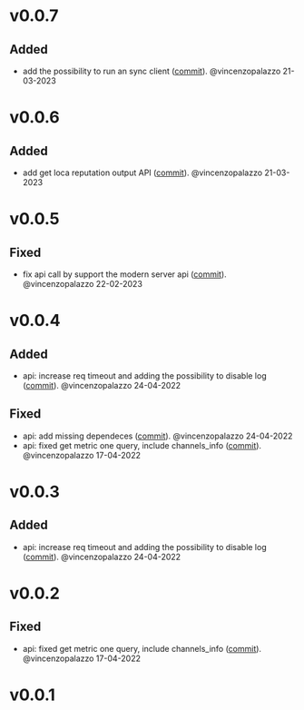 # v0.0.7

## Added
- add the possibility to run an sync client ([commit](https://github.com/LNOpenMetrics/py-lnmetrics.api/commit/e4deadf4e3996531b335688ecb5d53c16ec9822e)). @vincenzopalazzo 21-03-2023


# v0.0.6

## Added
- add get loca reputation output API ([commit](https://github.com/LNOpenMetrics/py-lnmetrics.api/commit/20ca10460060ea8248afe47070f7ac1f9a4948b2)). @vincenzopalazzo 21-03-2023


# v0.0.5

## Fixed
- fix api call by support the modern server api ([commit](https://github.com/LNOpenMetrics/py-lnmetrics.api/commit/d3a285334d6a903a0da6fcb816b0664d1942243b)). @vincenzopalazzo 22-02-2023


# v0.0.4

## Added
- api: increase req timeout and adding the possibility to disable log ([commit](https://github.com/LNOpenMetrics/py-lnmetrics.api/commit/c63b467950e9217a7036d87b1b6ad40237c9694b)). @vincenzopalazzo 24-04-2022

## Fixed
- api: add missing dependeces ([commit](https://github.com/LNOpenMetrics/py-lnmetrics.api/commit/6cd0d4e4a98872441863c59b78d2186899a6c3ac)). @vincenzopalazzo 24-04-2022
- api: fixed get metric one query, include channels_info ([commit](https://github.com/LNOpenMetrics/py-lnmetrics.api/commit/974dcba611a610607d3f0445940b73e24d9c5f40)). @vincenzopalazzo 17-04-2022


# v0.0.3

## Added
- api: increase req timeout and adding the possibility to disable log ([commit](https://github.com/LNOpenMetrics/py-lnmetrics.api/commit/c63b467950e9217a7036d87b1b6ad40237c9694b)). @vincenzopalazzo 24-04-2022


# v0.0.2

## Fixed
- api: fixed get metric one query, include channels_info ([commit](https://github.com/LNOpenMetrics/py-lnmetrics.api/commit/974dcba611a610607d3f0445940b73e24d9c5f40)). @vincenzopalazzo 17-04-2022


# v0.0.1

